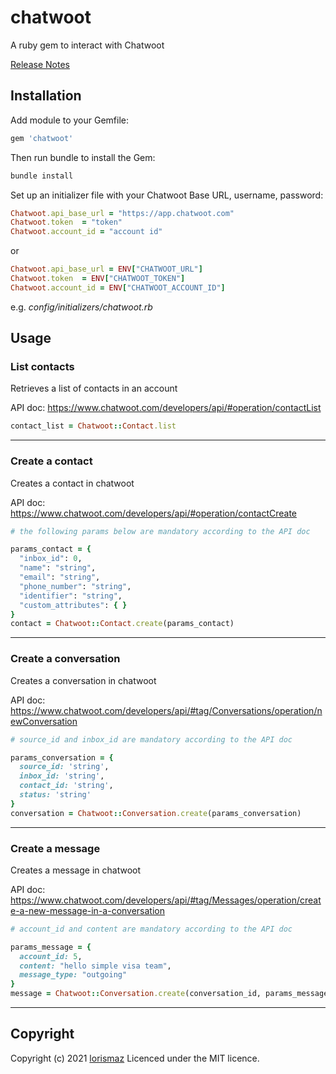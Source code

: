 # chatwoot

A ruby gem to interact with Chatwoot

[Release Notes](https://github.com/lorismaz/)

## Installation

Add module to your Gemfile:

```ruby
gem 'chatwoot'
```

Then run bundle to install the Gem:

```sh
bundle install
```

Set up an initializer file with your Chatwoot Base URL, username, password:

```ruby
Chatwoot.api_base_url = "https://app.chatwoot.com"
Chatwoot.token  = "token"
Chatwoot.account_id = "account id"
```

or

```ruby
Chatwoot.api_base_url = ENV["CHATWOOT_URL"]
Chatwoot.token  = ENV["CHATWOOT_TOKEN"]
Chatwoot.account_id = ENV["CHATWOOT_ACCOUNT_ID"]
```
e.g. *config/initializers/chatwoot.rb*

## Usage

### List contacts
Retrieves a list of contacts in an account

API doc: https://www.chatwoot.com/developers/api/#operation/contactList

```ruby
contact_list = Chatwoot::Contact.list
```

---

### Create a contact
Creates a contact in chatwoot

API doc: https://www.chatwoot.com/developers/api/#operation/contactCreate

```ruby
# the following params below are mandatory according to the API doc

params_contact = {
  "inbox_id": 0,
  "name": "string",
  "email": "string",
  "phone_number": "string",
  "identifier": "string",
  "custom_attributes": { } 
}
contact = Chatwoot::Contact.create(params_contact)
```

---

### Create a conversation
Creates a conversation in chatwoot

API doc: https://www.chatwoot.com/developers/api/#tag/Conversations/operation/newConversation

```ruby
# source_id and inbox_id are mandatory according to the API doc

params_conversation = {
  source_id: 'string',
  inbox_id: 'string',
  contact_id: 'string',
  status: 'string'
}
conversation = Chatwoot::Conversation.create(params_conversation)
```

---

### Create a message
Creates a message in chatwoot

API doc: https://www.chatwoot.com/developers/api/#tag/Messages/operation/create-a-new-message-in-a-conversation

```ruby
# account_id and content are mandatory according to the API doc

params_message = {
  account_id: 5,
  content: "hello simple visa team",
  message_type: "outgoing"
}
message = Chatwoot::Conversation.create(conversation_id, params_message)
```

---


## Copyright
Copyright (c) 2021 [lorismaz](https://github.com/lorismaz)
Licenced under the MIT licence.

